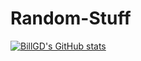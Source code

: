 # Random-Stuff
[![BillGD's GitHub stats](https://github-readme-stats.vercel.app/api?username=Bill-GD&show_icons=true)](https://github.com/anuraghazra/github-readme-stats)

